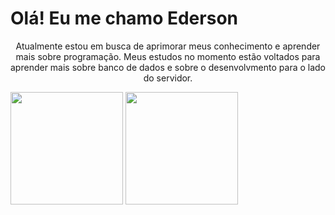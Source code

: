 # Olá! Eu me chamo Ederson
<p style="text-align: center;">Atualmente estou em busca de aprimorar meus conhecimento e aprender mais sobre programação. Meus estudos no momento estão voltados para aprender mais sobre banco de dados e sobre o desenvolvmento para o lado do servidor.</p>
<div>
  <img height="180em" src="https://github-readme-stats.vercel.app/api?username=edersonhtt&show_icons=true&theme=discord_old_blurple&include_all_commits=true&count_private=true"/>
  <img height="180em" src="https://github-readme-stats.vercel.app/api/top-langs/?username=edersonhtt&layout=compact&langs_count=16&theme=discord_old_blurple"/>
</div>

